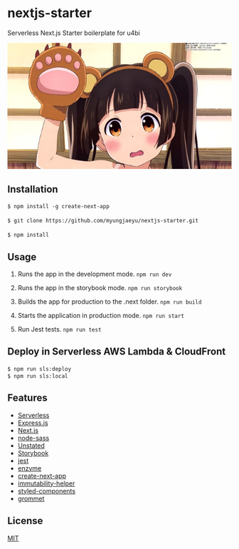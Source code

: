 # nextjs-starter

Serverless Next.js Starter boilerplate for u4bi

![_](_.png)

## Installation

```shell
$ npm install -g create-next-app

$ git clone https://github.com/myungjaeyu/nextjs-starter.git

$ npm install
```

## Usage

1. Runs the app in the development mode. `npm run dev`

2. Runs the app in the storybook mode. `npm run storybook`

3. Builds the app for production to the .next folder. `npm run build`

4. Starts the application in production mode. `npm run start`

5. Run Jest tests. `npm run test`


## Deploy in Serverless AWS Lambda & CloudFront

```
$ npm run sls:deploy
$ npm run sls:local
```


## Features

- [Serverless](https://github.com/serverless/serverless)
- [Express.js](https://github.com/expressjs/express)
- [Next.js](https://github.com/zeit/next.js)
- [node-sass](https://github.com/sass/node-sass)
- [Unstated](https://github.com/jamiebuilds/unstated)
- [Storybook](https://github.com/storybooks/storybook)
- [jest](https://github.com/facebook/jest)
- [enzyme](https://github.com/airbnb/enzyme)
- [create-next-app](https://github.com/segmentio/create-next-app)
- [immutability-helper](https://github.com/kolodny/immutability-helper)
- [styled-components](https://github.com/styled-components/styled-components)
- [grommet](https://github.com/grommet/grommet)

## License

[MIT](LICENSE)
